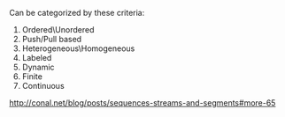 
Can be categorized by these criteria:
1. Ordered\\Unordered
2. Push/Pull based
3. Heterogeneous\\Homogeneous
4. Labeled
5. Dynamic
6. Finite
7. Continuous

http://conal.net/blog/posts/sequences-streams-and-segments#more-65